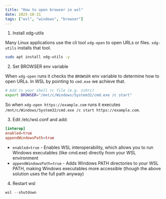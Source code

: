 ```yaml
---
title: "How to open browser in wsl"
date: 2025-10-31
tags: ["wsl", "windows", "browser"]
---
```


1. Install xdg-utils

Many Linux applications use the cli tool `xdg-open` to open URLs or files. `xdg-utils` installs that tool.

```sh
sudo apt install xdg-utils -y
```

2. Set BROWSER env variable

When `xdg-open` runs it checks the `BROWSER` env variable to determine how to open URLs. In WSL by pointing to `cmd.exe` we achieve that.

```sh
# Add to your shell rc file (e.g. zshrc)
export BROWSER="/mnt/c/Windows/System32/cmd.exe /c start"
```

So when `xdg-open https://example.com` runs it executes `/mnt/c/Windows/System32/cmd.exe /c start https://example.com`.

3. Edit /etc/wsl.conf and add:

```conf
[interop]
enabled=true
appendWindowsPath=true
```

- `enabled=true` - Enables WSL interoperability, which allows you to run Windows executables (like cmd.exe) directly from your WSL environment
- `appendWindowsPath=true` - Adds Windows PATH directories to your WSL PATH, making Windows executables more accessible (though the above solution uses the full path anyway)

4. Restart wsl

```powershell
wsl --shutdown
```
